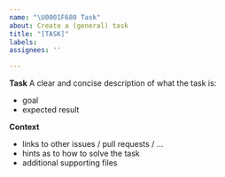 ```yaml
---
name: "\U0001F680 Task"
about: Create a (general) task
title: "[TASK]"
labels: 
assignees: ''

---
```


<!--
Please fill in as much of the template below as you are able.

Also:
- assign at least one person to be responsible for the task
- assign corresponding labels
- assign a milestone (if applicable)
- delete this section
-->

**Task**
A clear and concise description of what the task is:

- goal
- expected result

**Context**

- links to other issues / pull requests / ...
- hints as to how to solve the task
- additional supporting files
